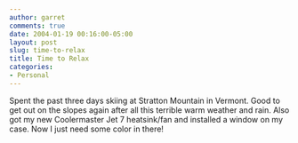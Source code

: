 ```yaml
---
author: garret
comments: true
date: 2004-01-19 00:16:00-05:00
layout: post
slug: time-to-relax
title: Time to Relax
categories:
- Personal
---
```

Spent the past three days skiing at Stratton Mountain in Vermont. Good to get out on the slopes again after all this terrible warm weather and rain. Also got my new Coolermaster Jet 7 heatsink/fan and installed a window on my case. Now I just need some color in there!
